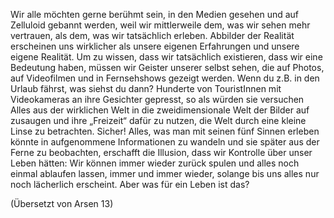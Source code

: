 Wir alle möchten gerne berühmt sein, in den Medien gesehen und auf Zelluloid gebannt werden, weil wir mittlerweile dem, was wir sehen mehr vertrauen, als dem, was wir tatsächlich erleben. Abbilder der Realität erscheinen uns wirklicher als unsere eigenen Erfahrungen und unsere eigene Realität. Um zu wissen, dass wir tatsächlich existieren, dass wir eine Bedeutung haben, müssen wir Geister unserer selbst sehen, die auf Photos, auf Videofilmen und in Fernsehshows gezeigt werden. Wenn du z.B. in den Urlaub fährst, was siehst du dann? Hunderte von TouristInnen mit Videokameras an ihre Gesichter gepresst, so als würden sie versuchen Alles aus der wirklichen Welt in die zweidimensionale Welt der Bilder auf zusaugen und ihre „Freizeit“ dafür zu nutzen, die Welt durch eine kleine Linse zu betrachten. Sicher! Alles, was man mit seinen fünf Sinnen erleben könnte in aufgenommene Informationen zu wandeln und sie später aus der Ferne zu beobachten, erschafft die Illusion, dass wir Kontrolle über unser Leben hätten: Wir können immer wieder zurück spulen und alles noch einmal ablaufen lassen, immer und immer wieder, solange bis uns alles nur noch lächerlich erscheint. Aber was für ein Leben ist das?

(Übersetzt von Arsen 13)
